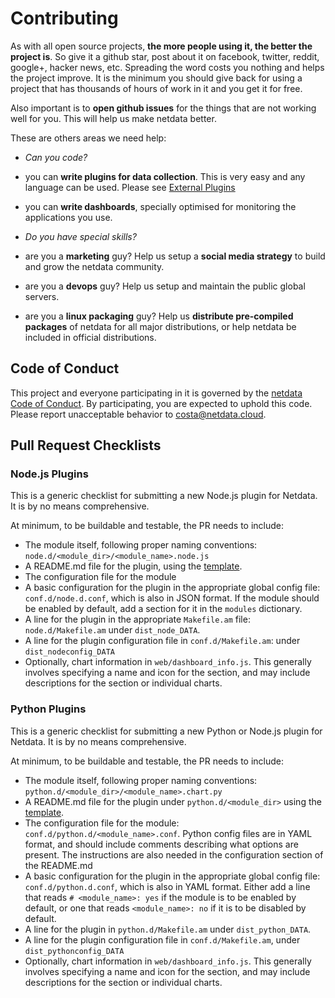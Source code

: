 # Contributing

As with all open source projects, **the more people using it, the better the project is**. So give it a github star, post about it on facebook, twitter, reddit, google+, hacker news, etc. Spreading the word costs you nothing and helps the project improve. It is the minimum you should give back for using a project that has thousands of hours of work in it and you get it for free.

Also important is to **open github issues** for the things that are not working well for you. This will help us make netdata better.

These are others areas we need help:

- _Can you code?_
 - you can **write plugins for data collection**. This is very easy and any language can be used. Please see [External Plugins](External-Plugins.md)
 - you can **write dashboards**, specially optimised for monitoring the applications you use.

- _Do you have special skills?_
 - are you a **marketing** guy? Help us setup a **social media strategy** to build and grow the netdata community.
 - are you a **devops** guy? Help us setup and maintain the public global servers.
 - are you a **linux packaging** guy? Help us **distribute pre-compiled packages** of netdata for all major distributions, or help netdata be included in official distributions.

## Code of Conduct

This project and everyone participating in it is governed by the [netdata Code of Conduct](CODE_OF_CONDUCT.md). By participating, you are expected to uphold this code. Please report unacceptable behavior to [costa@netdata.cloud](mailto:costa@netdata.cloud).

## Pull Request Checklists

### Node.js Plugins

This is a generic checklist for submitting a new Node.js plugin for Netdata.  It is by no means comprehensive.

At minimum, to be buildable and testable, the PR needs to include:

* The module itself, following proper naming conventions: `node.d/<module_dir>/<module_name>.node.js`
* A README.md file for the plugin, using the [template](README-Template). 
* The configuration file for the module
* A basic configuration for the plugin in the appropriate global config file: `conf.d/node.d.conf`, which is also in JSON format.  If the module should be enabled by default, add a section for it in the `modules` dictionary.
* A line for the plugin in the appropriate `Makefile.am` file: `node.d/Makefile.am` under `dist_node_DATA`.
* A line for the plugin configuration file in `conf.d/Makefile.am`: under `dist_nodeconfig_DATA`
* Optionally, chart information in `web/dashboard_info.js`.  This generally involves specifying a name and icon for the section, and may include descriptions for the section or individual charts.

### Python Plugins

This is a generic checklist for submitting a new Python or Node.js plugin for Netdata.  It is by no means comprehensive.

At minimum, to be buildable and testable, the PR needs to include:

* The module itself, following proper naming conventions: `python.d/<module_dir>/<module_name>.chart.py`
* A README.md file for the plugin under `python.d/<module_dir>` using the [template](README-Template). 
* The configuration file for the module: `conf.d/python.d/<module_name>.conf`. Python config files are in YAML format, and should include comments describing what options are present. The instructions are also needed in the configuration section of the README.md 
* A basic configuration for the plugin in the appropriate global config file: `conf.d/python.d.conf`, which is also in YAML format.  Either add a line that reads `# <module_name>: yes` if the module is to be enabled by default, or one that reads `<module_name>: no` if it is to be disabled by default.
* A line for the plugin in `python.d/Makefile.am` under `dist_python_DATA`.
* A line for the plugin configuration file in `conf.d/Makefile.am`, under `dist_pythonconfig_DATA`
* Optionally, chart information in `web/dashboard_info.js`.  This generally involves specifying a name and icon for the section, and may include descriptions for the section or individual charts.

